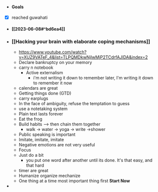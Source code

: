 - #### Goals
- [x] reached guwahati 
- #### [[2023-06-08#^bd6ea4]]
- ### [[Hacking your brain with elaborate coping mechanisms]]
	- https://www.youtube.com/watch?v=XUZ9VATeF_4&list=TLPQMDkwNjIwMjP2TCdrfAJlDA&index=2
	- Declare bankruptcy on your memory
	- carry n notebook
		- Active externalism
			- i'm not writing it down to remember later, I'm writing it down to remember it now
	- calendars are great
	- Getting things done (GTD)
	- carry earplugs
	- In the face of ambiguity, refuse the temptation to guess
	- use a notetaking system
	- Plain text lasts forever
	- Eat the frog
	- Build habits --> then chain them together
		- walk -> water -> yoga -> write ->shower
	- Public speaking is important
	- Imitate, imitate, imitate
	- Negative emotions are not very useful
	- Focus
	- Just do a bit
		- you put one word after another until its done. It's that easy, and that hard
	- timer are great 
	- Humanize organize mechanize
	- One thing at a time most important thing first **Start Now**
- 